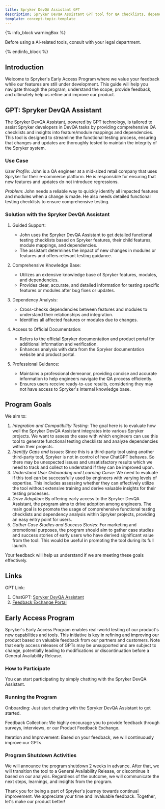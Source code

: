 ```yaml
---
title: Spryker DevQA Assistant GPT
description: Spryker DevQA Assistant GPT tool for QA checklists, dependencies & testing.
template: concept-topic-template
---
```


{% info_block warningBox %}

Before using a AI-related tools, consult with your legal department.

{% endinfo_block %}

## Introduction

Welcome to Spryker's Early Access Program where we value your feedback while our features are still under development. This guide will help you navigate through the program, understand the scope, provide feedback, and ultimately help us refine and improve our product.

## GPT: Spryker DevQA Assistant

The Spryker DevQA Assistant, powered by GPT technology, is tailored to assist Spryker developers in DevQA tasks by providing comprehensive QA checklists and insights into feature/module mappings and dependencies. This tool is designed to streamline the functional testing process, ensuring that changes and updates are thoroughly tested to maintain the integrity of the Spryker system.

### Use Case

*User Profile*: John is a QA engineer at a mid-sized retail company that uses Spryker for their e-commerce platform. He is responsible for ensuring that new features and updates do not introduce regressions.

*Problem*: John needs a reliable way to quickly identify all impacted features and modules when a change is made. He also needs detailed functional testing checklists to ensure comprehensive testing.

### Solution with the Spryker DevQA Assistant

1. Guided Support:
    - John uses the Spryker DevQA Assistant to get detailed functional testing checklists based on Spryker features, their child features, module mappings, and dependencies.
    - The assistant determines the impact of new changes in modules or features and offers relevant testing guidance.

2. Comprehensive Knowledge Base:
    - Utilizes an extensive knowledge base of Spryker features, modules, and dependencies.
    - Provides clear, accurate, and detailed information for testing specific features or modules after bug fixes or updates.

3. Dependency Analysis:
    - Cross-checks dependencies between features and modules to understand their relationships and integration.
    - Identifies all affected features or modules due to changes.

4. Access to Official Documentation:
    - Refers to the official Spryker documentation and product portal for additional information and verification.
    - Enhances analysis with data from the Spryker documentation website and product portal.

5. Professional Guidance:
    - Maintains a professional demeanor, providing concise and accurate information to help engineers navigate the QA process efficiently.
    - Ensures users receive ready-to-use results, considering they may not have access to Spryker's internal knowledge base.

## Program Goals

We aim to:
1. *Integration and Compatibility Testing*: The goal here is to evaluate how well the Spryker DevQA Assistant integrates into various Spryker projects. We want to assess the ease with which engineers can use this tool to generate functional testing checklists and analyze dependencies within their projects.
2. *Identify Gaps and Issues*: Since this is a third-party tool using another third-party tool, Spryker is not in control of how ChatGPT behaves. So there may be unexpected issues and unsatisfactory results which we need to track and collect to understand if they can be improved upon.
3. *Understand User Onboarding and Learning Curve*: We need to evaluate if this tool can be successfully used by engineers with varying levels of expertise. This includes assessing whether they can effectively utilize the tool without extensive training and derive valuable insights for their testing processes.
4. *Drive Adoption*: By offering early access to the Spryker DevQA Assistant, the program aims to drive adoption among engineers. The main goal is to promote the usage of comprehensive functional testing checklists and dependency analysis within Spryker projects, providing an easy entry point for users.
5. *Gather Case Studies and Success Stories*: For marketing and promotional purposes, the program should aim to gather case studies and success stories of early users who have derived significant value from the tool. This would be useful in promoting the tool during its full launch.

Your feedback will help us understand if we are meeting these goals effectively.

## Links

GPT Link: ​
1. ChatGPT: [Spryker DevQA Assistant](https://chatgpt.com/g/g-yeLLSrI6q-spryker-devqa-assistant)
2. [Feedback Exchange Portal](https://portal.productboard.com/spryker/2-feedback-exchange)

## Early Access Program

Spryker's Early Access Program enables real-world testing of our product's new capabilities and tools. This initiative is key in refining and improving our product based on valuable feedback from our partners and customers. Note that early access releases of GPTs may be unsupported and are subject to change, potentially leading to modifications or discontinuation before a General Availability Release.

### How to Participate

You can start participating by simply chatting with the Spryker DevQA Assistant.

### Running the Program

Onboarding: Just start chatting with the Spryker DevQA Assistant to get started.

Feedback Collection: We highly encourage you to provide feedback through surveys, interviews, or our Product Feedback Exchange.

Iteration and Improvement: Based on your feedback, we will continuously improve our GPTs.

### Program Shutdown Activities

We will announce the program shutdown 2 weeks in advance. After that, we will transition the tool to a General Availability Release, or discontinue it based on our analysis. Regardless of the outcome, we will communicate the next steps, learnings, and insights from the program.

Thank you for being a part of Spryker's journey towards continual improvement. We appreciate your time and invaluable feedback. Together, let's make our product better!

